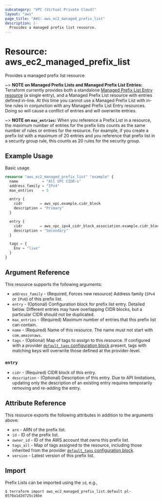 ```yaml
---
subcategory: "VPC (Virtual Private Cloud)"
layout: "aws"
page_title: "AWS: aws_ec2_managed_prefix_list"
description: |-
  Provides a managed prefix list resource.
---
```


# Resource: aws_ec2_managed_prefix_list

Provides a managed prefix list resource.

~> **NOTE on Managed Prefix Lists and Managed Prefix List Entries:** Terraform
currently provides both a standalone [Managed Prefix List Entry resource](ec2_managed_prefix_list_entry.html) (a single entry),
and a Managed Prefix List resource with entries defined in-line. At this time you
cannot use a Managed Prefix List with in-line rules in conjunction with any Managed
Prefix List Entry resources. Doing so will cause a conflict of entries and will overwrite entries.

~> **NOTE on `max_entries`:** When you reference a Prefix List in a resource,
the maximum number of entries for the prefix lists counts as the same number of rules
or entries for the resource. For example, if you create a prefix list with a maximum
of 20 entries and you reference that prefix list in a security group rule, this counts
as 20 rules for the security group.

## Example Usage

Basic usage

```terraform
resource "aws_ec2_managed_prefix_list" "example" {
  name           = "All VPC CIDR-s"
  address_family = "IPv4"
  max_entries    = 5

  entry {
    cidr        = aws_vpc.example.cidr_block
    description = "Primary"
  }

  entry {
    cidr        = aws_vpc_ipv4_cidr_block_association.example.cidr_block
    description = "Secondary"
  }

  tags = {
    Env = "live"
  }
}
```

## Argument Reference

This resource supports the following arguments:

* `address_family` - (Required, Forces new resource) Address family (`IPv4` or `IPv6`) of this prefix list.
* `entry` - (Optional) Configuration block for prefix list entry. Detailed below. Different entries may have overlapping CIDR blocks, but a particular CIDR should not be duplicated.
* `max_entries` - (Required) Maximum number of entries that this prefix list can contain.
* `name` - (Required) Name of this resource. The name must not start with `com.amazonaws`.
* `tags` - (Optional) Map of tags to assign to this resource. If configured with a provider [`default_tags` configuration block](https://registry.terraform.io/providers/hashicorp/aws/latest/docs#default_tags-configuration-block) present, tags with matching keys will overwrite those defined at the provider-level.

### `entry`

* `cidr` - (Required) CIDR block of this entry.
* `description` - (Optional) Description of this entry. Due to API limitations, updating only the description of an existing entry requires temporarily removing and re-adding the entry.

## Attribute Reference

This resource exports the following attributes in addition to the arguments above:

* `arn` - ARN of the prefix list.
* `id` - ID of the prefix list.
* `owner_id` - ID of the AWS account that owns this prefix list.
* `tags_all` - Map of tags assigned to the resource, including those inherited from the provider [`default_tags` configuration block](https://registry.terraform.io/providers/hashicorp/aws/latest/docs#default_tags-configuration-block).
* `version` - Latest version of this prefix list.

## Import

Prefix Lists can be imported using the `id`, e.g.,

```
$ terraform import aws_ec2_managed_prefix_list.default pl-0570a1d2d725c16be
```
